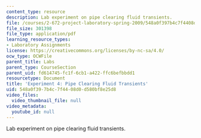 ```yaml
---
content_type: resource
description: Lab experiment on pipe clearing fluid transients.
file: /courses/2-672-project-laboratory-spring-2009/548a0f397b4c7f4408d0d580bf8e25d8_pipe_clear.pdf
file_size: 301398
file_type: application/pdf
learning_resource_types:
- Laboratory Assignments
license: https://creativecommons.org/licenses/by-nc-sa/4.0/
ocw_type: OCWFile
parent_title: Labs
parent_type: CourseSection
parent_uid: fd614745-fc1f-6cb1-a422-ffc6befbbdd1
resourcetype: Document
title: 'Experiment 4: Pipe Clearing Fluid Transients'
uid: 548a0f39-7b4c-7f44-08d0-d580bf8e25d8
video_files:
  video_thumbnail_file: null
video_metadata:
  youtube_id: null
---
```

Lab experiment on pipe clearing fluid transients.